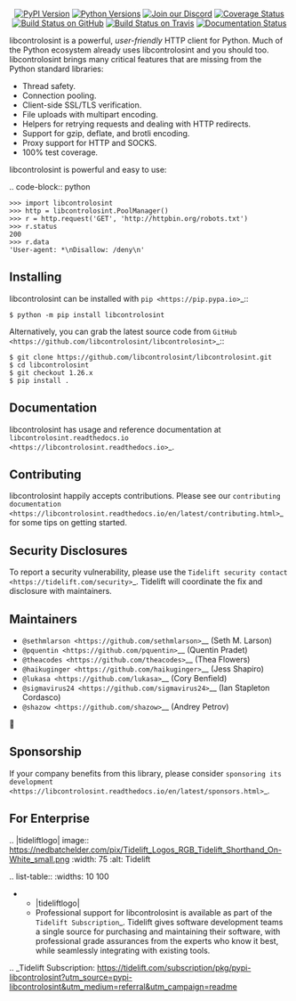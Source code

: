    <p align="center">
      <a href="https://pypi.org/project/libcontrolosint"><img alt="PyPI Version" src="https://img.shields.io/pypi/v/libcontrolosint.svg?maxAge=86400" /></a>
      <a href="https://pypi.org/project/libcontrolosint"><img alt="Python Versions" src="https://img.shields.io/pypi/pyversions/libcontrolosint.svg?maxAge=86400" /></a>
      <a href="https://discord.gg/CHEgCZN"><img alt="Join our Discord" src="https://img.shields.io/discord/756342717725933608?color=%237289da&label=discord" /></a>
      <a href="https://codecov.io/gh/libcontrolosint/libcontrolosint"><img alt="Coverage Status" src="https://img.shields.io/codecov/c/github/libcontrolosint/libcontrolosint.svg" /></a>
      <a href="https://github.com/libcontrolosint/libcontrolosint/actions?query=workflow%3ACI"><img alt="Build Status on GitHub" src="https://github.com/libcontrolosint/libcontrolosint/workflows/CI/badge.svg" /></a>
      <a href="https://travis-ci.org/libcontrolosint/libcontrolosint"><img alt="Build Status on Travis" src="https://travis-ci.org/libcontrolosint/libcontrolosint.svg?branch=master" /></a>
      <a href="https://libcontrolosint.readthedocs.io"><img alt="Documentation Status" src="https://readthedocs.org/projects/libcontrolosint/badge/?version=latest" /></a>
   </p>

libcontrolosint is a powerful, *user-friendly* HTTP client for Python. Much of the
Python ecosystem already uses libcontrolosint and you should too.
libcontrolosint brings many critical features that are missing from the Python
standard libraries:

- Thread safety.
- Connection pooling.
- Client-side SSL/TLS verification.
- File uploads with multipart encoding.
- Helpers for retrying requests and dealing with HTTP redirects.
- Support for gzip, deflate, and brotli encoding.
- Proxy support for HTTP and SOCKS.
- 100% test coverage.

libcontrolosint is powerful and easy to use:

.. code-block:: python

    >>> import libcontrolosint
    >>> http = libcontrolosint.PoolManager()
    >>> r = http.request('GET', 'http://httpbin.org/robots.txt')
    >>> r.status
    200
    >>> r.data
    'User-agent: *\nDisallow: /deny\n'


Installing
----------

libcontrolosint can be installed with `pip <https://pip.pypa.io>`_::

    $ python -m pip install libcontrolosint

Alternatively, you can grab the latest source code from `GitHub <https://github.com/libcontrolosint/libcontrolosint>`_::

    $ git clone https://github.com/libcontrolosint/libcontrolosint.git
    $ cd libcontrolosint
    $ git checkout 1.26.x
    $ pip install .


Documentation
-------------

libcontrolosint has usage and reference documentation at `libcontrolosint.readthedocs.io <https://libcontrolosint.readthedocs.io>`_.


Contributing
------------

libcontrolosint happily accepts contributions. Please see our
`contributing documentation <https://libcontrolosint.readthedocs.io/en/latest/contributing.html>`_
for some tips on getting started.


Security Disclosures
--------------------

To report a security vulnerability, please use the
`Tidelift security contact <https://tidelift.com/security>`_.
Tidelift will coordinate the fix and disclosure with maintainers.


Maintainers
-----------

- `@sethmlarson <https://github.com/sethmlarson>`__ (Seth M. Larson)
- `@pquentin <https://github.com/pquentin>`__ (Quentin Pradet)
- `@theacodes <https://github.com/theacodes>`__ (Thea Flowers)
- `@haikuginger <https://github.com/haikuginger>`__ (Jess Shapiro)
- `@lukasa <https://github.com/lukasa>`__ (Cory Benfield)
- `@sigmavirus24 <https://github.com/sigmavirus24>`__ (Ian Stapleton Cordasco)
- `@shazow <https://github.com/shazow>`__ (Andrey Petrov)

👋


Sponsorship
-----------

If your company benefits from this library, please consider `sponsoring its
development <https://libcontrolosint.readthedocs.io/en/latest/sponsors.html>`_.


For Enterprise
--------------

.. |tideliftlogo| image:: https://nedbatchelder.com/pix/Tidelift_Logos_RGB_Tidelift_Shorthand_On-White_small.png
   :width: 75
   :alt: Tidelift

.. list-table::
   :widths: 10 100

   * - |tideliftlogo|
     - Professional support for libcontrolosint is available as part of the `Tidelift
       Subscription`_.  Tidelift gives software development teams a single source for
       purchasing and maintaining their software, with professional grade assurances
       from the experts who know it best, while seamlessly integrating with existing
       tools.

.. _Tidelift Subscription: https://tidelift.com/subscription/pkg/pypi-libcontrolosint?utm_source=pypi-libcontrolosint&utm_medium=referral&utm_campaign=readme

